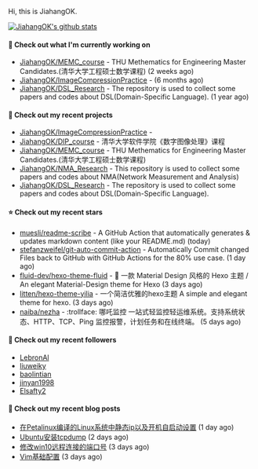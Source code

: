 Hi, this is JiahangOK.

[![JiahangOK's github stats](https://github-readme-stats.vercel.app/api?username=jiahangok "![JiahangOK's github stats")](https://github.com/anuraghazra/github-readme-stats)


#### 👷 Check out what I'm currently working on

- [JiahangOK/MEMC_course](https://github.com/JiahangOK/MEMC_course) - THU Methematics for Engineering Master Candidates.(清华大学工程硕士数学课程) (2 weeks ago)
- [JiahangOK/ImageCompressionPractice](https://github.com/JiahangOK/ImageCompressionPractice) -  (6 months ago)
- [JiahangOK/DSL_Research](https://github.com/JiahangOK/DSL_Research) - The repository is used to collect some papers and codes about DSL(Domain-Specific Language). (1 year ago)

#### 🌱 Check out my recent projects

- [JiahangOK/ImageCompressionPractice](https://github.com/JiahangOK/ImageCompressionPractice) - 
- [JiahangOK/DIP_course](https://github.com/JiahangOK/DIP_course) - 清华大学软件学院《数字图像处理》课程
- [JiahangOK/MEMC_course](https://github.com/JiahangOK/MEMC_course) - THU Methematics for Engineering Master Candidates.(清华大学工程硕士数学课程)
- [JiahangOK/NMA_Research](https://github.com/JiahangOK/NMA_Research) - This repository is used to collect some papers and codes about NMA(Network Measurement and Analysis)
- [JiahangOK/DSL_Research](https://github.com/JiahangOK/DSL_Research) - The repository is used to collect some papers and codes about DSL(Domain-Specific Language).

#### ⭐ Check out my recent stars

- [muesli/readme-scribe](https://github.com/muesli/readme-scribe) - A GitHub Action that automatically generates &amp; updates markdown content (like your README.md) (today)
- [stefanzweifel/git-auto-commit-action](https://github.com/stefanzweifel/git-auto-commit-action) - Automatically Commit changed Files back to GitHub with GitHub Actions for the 80% use case. (1 day ago)
- [fluid-dev/hexo-theme-fluid](https://github.com/fluid-dev/hexo-theme-fluid) - :ocean: 一款 Material Design 风格的 Hexo 主题 / An elegant Material-Design theme for Hexo (3 days ago)
- [litten/hexo-theme-yilia](https://github.com/litten/hexo-theme-yilia) - 一个简洁优雅的hexo主题  A simple and elegant theme for hexo. (3 days ago)
- [naiba/nezha](https://github.com/naiba/nezha) - :trollface: 哪吒监控 一站式轻监控轻运维系统。支持系统状态、HTTP、TCP、Ping 监控报警，计划任务和在线终端。 (5 days ago)

#### 👯 Check out my recent followers

- [LebronAl](https://github.com/LebronAl)
- [liuweiky](https://github.com/liuweiky)
- [baolintian](https://github.com/baolintian)
- [jinyan1998](https://github.com/jinyan1998)
- [Elsafty2](https://github.com/Elsafty2)


#### 📜 Check out my recent blog posts

- [在Petalinux编译的Linux系统中静态ip以及开机自启动设置](http://example.com/2021/12/05/Petalinux%E7%BC%96%E8%AF%91%E7%9A%84Linux%E7%B3%BB%E7%BB%9F%E4%B8%AD%E9%9D%99%E6%80%81ip%E4%BB%A5%E5%8F%8A%E5%BC%80%E6%9C%BA%E8%87%AA%E5%90%AF%E5%8A%A8%E8%AE%BE%E7%BD%AE/) (1 day ago)
- [Ubuntu安装tcpdump](http://example.com/2021/12/04/Ubuntu%E5%AE%89%E8%A3%85tcpdump/) (2 days ago)
- [修改win10远程连接的端口号](http://example.com/2021/12/03/%E4%BF%AE%E6%94%B9win10%E8%BF%9C%E7%A8%8B%E8%BF%9E%E6%8E%A5%E7%9A%84%E7%AB%AF%E5%8F%A3%E5%8F%B7/) (3 days ago)
- [Vim基础配置](http://example.com/2021/12/03/Vim%E5%9F%BA%E7%A1%80%E9%85%8D%E7%BD%AE/) (3 days ago)